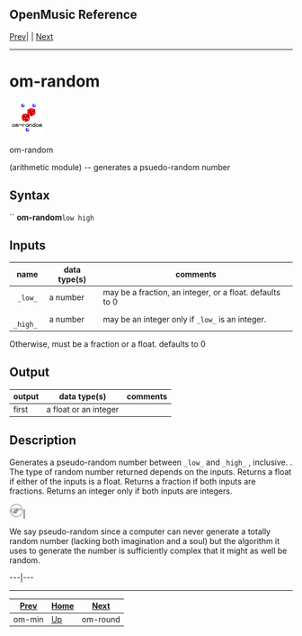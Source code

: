 OpenMusic Reference  
---  
[Prev](om-min)| | [Next](om-round)  
  
* * *

# om-random

![](figures/functions/arithmetic/om-random.png)

  
  
om-random  
  
(arithmetic module) \-- generates a psuedo-random number  

## Syntax

`` **om-random**` low high `

## Inputs

name| data type(s)| comments  
---|---|---  
` _low_`|  a number| may be a fraction, an integer, or a float. defaults to 0  
` _high_`|  a number| may be an integer only if `_low_` is an integer.
Otherwise, must be a fraction or a float. defaults to 0  
  
## Output

output| data type(s)| comments  
---|---|---  
first| a float or an integer|  
  
## Description

Generates a pseudo-random number between `_low_` and `_high_` , inclusive. .
The type of random number returned depends on the inputs. Returns a float if
either of the inputs is a float. Returns a fraction if both inputs are
fractions. Returns an integer only if both inputs are integers.

![Note](figures/images/note.gif)|

We say pseudo-random since a computer can never generate a totally random
number (lacking both imagination and a soul) but the algorithm it uses to
generate the number is sufficiently complex that it might as well be random.  
  
---|---  
  
* * *

[Prev](om-min)| [Home](index)| [Next](om-round)  
---|---|---  
om-min| [Up](funcref.main)| om-round


